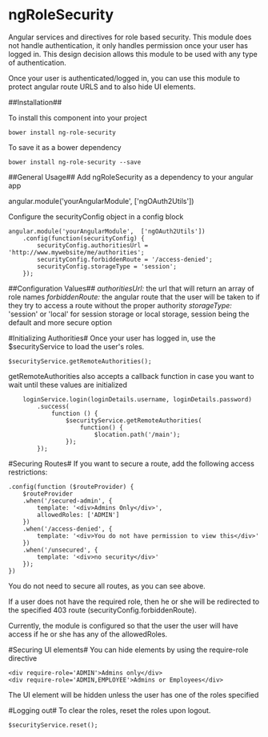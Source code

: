 ngRoleSecurity
==============

Angular services and directives for role based security.  This module does not handle authentication, it only handles permission once your user has logged in.  This design decision allows this module to be used with any type of authentication.

Once your user is authenticated/logged in, you can use this module to protect angular route URLS and to also hide UI elements.

##Installation##

To install this component into your project

    bower install ng-role-security

To save it as a bower dependency

    bower install ng-role-security --save

##General Usage##
Add ngRoleSecurity as a dependency to your angular app

   angular.module('yourAngularModule',  ['ngOAuth2Utils'])

Configure the securityConfig object in a config block

    angular.module('yourAngularModule',  ['ngOAuth2Utils'])
        .config(function(securityConfig) {
            securityConfig.authoritiesUrl = 'http://www.mywebsite/me/authorities';
            securityConfig.forbiddenRoute = '/access-denied';
            securityConfig.storageType = 'session';
        });

##Configuration Values##
*authoritiesUrl:* the url that will return an array of role names
*forbiddenRoute:* the angular route that the user will be taken to if they try to access a route without the proper authority
*storageType:* 'session' or 'local' for session storage or local storage, session being the default and more secure option

#Initializing Authorities#
Once your user has logged in, use the $securityService to load the user's roles.

    $securityService.getRemoteAuthorities();

getRemoteAuthorities also accepts a callback function in case you want to wait until these values are initialized

        loginService.login(loginDetails.username, loginDetails.password)
            .success(
                function () {
                    $securityService.getRemoteAuthorities(
                        function() {
                            $location.path('/main');
                    });
            });

#Securing Routes#
If you want to secure a route, add the following access restrictions:

    .config(function ($routeProvider) {
        $routeProvider
        .when('/secured-admin', {
            template: '<div>Admins Only</div>',
            allowedRoles: ['ADMIN']
        })
        .when('/access-denied', {
            template: '<div>You do not have permission to view this</div>'
        })
        .when('/unsecured', {
            template: '<div>no security</div>'
        });
    })

You do not need to secure all routes, as you can see above.

If a user does not have the required role, then he or she will be redirected to the specified 403 route (securityConfig.forbiddenRoute).

Currently, the module is configured so that the user the user will have access if he or she has any of the allowedRoles.

#Securing UI elements#
You can hide elements by using the require-role directive

    <div require-role='ADMIN'>Admins only</div>
    <div require-role='ADMIN,EMPLOYEE'>Admins or Employees</div>

The UI element will be hidden unless the user has one of the roles specified

#Logging out#
To clear the roles, reset the roles upon logout.

    $securityService.reset();